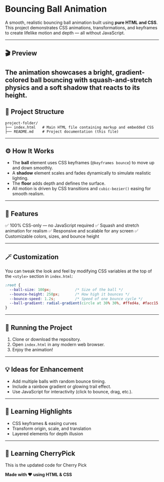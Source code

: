 # Bouncing Ball Animation

A smooth, realistic bouncing ball animation built using **pure HTML and CSS**. This project demonstrates CSS animations, transformations, and keyframes to create lifelike motion and depth — all without JavaScript.

---

## 🎬 Preview

The animation showcases a bright, gradient-colored ball bouncing with squash-and-stretch physics and a soft shadow that reacts to its height.
---

## 📁 Project Structure

```
project-folder/
├── index.html   # Main HTML file containing markup and embedded CSS
├── README.md    # Project documentation (this file)
```

---

## ⚙️ How It Works

* The **ball** element uses CSS keyframes (`@keyframes bounce`) to move up and down smoothly.
* A **shadow** element scales and fades dynamically to simulate realistic lighting.
* The **floor** adds depth and defines the surface.
* All motion is driven by CSS transitions and `cubic-bezier()` easing for smooth realism.

---

## 🧩 Features

✅ 100% CSS-only — no JavaScript required
✅ Squash and stretch animation for realism
✅ Responsive and scalable for any screen
✅ Customizable colors, sizes, and bounce height

---

## 🪄 Customization

You can tweak the look and feel by modifying CSS variables at the top of the `<style>` section in `index.html`:

```css
:root {
  --ball-size: 100px;           /* Size of the ball */
  --bounce-height: 250px;       /* How high it bounces */
  --bounce-speed: 1.2s;         /* Speed of one bounce cycle */
  --ball-gradient: radial-gradient(circle at 30% 30%, #ffed4a, #facc15, #eab308);
}
```

---

## 🚀 Running the Project

1. Clone or download the repository.
2. Open `index.html` in any modern web browser.
3. Enjoy the animation!

---

## 💡 Ideas for Enhancement

* Add multiple balls with random bounce timing.
* Include a rainbow gradient or glowing trail effect.
* Use JavaScript for interactivity (click to bounce, drag, etc.).

---

## 🧠 Learning Highlights

* CSS keyframes & easing curves
* Transform origin, scale, and translation
* Layered elements for depth illusion

---
## 🧠 Learning CherryPick
This is the updated code for Cherry Pick


**Made with ❤️ using HTML & CSS**